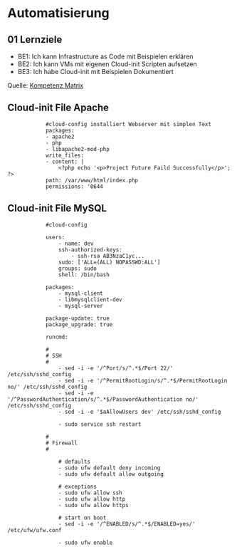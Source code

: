 # Automatisierung
  
## 01 Lernziele

* BE1: Ich kann Infrastructure as Code mit Beispielen erklären
* BE2: Ich kann VMs mit eigenen Cloud-init Scripten aufsetzen
* BE3: Ich habe Cloud-init mit Beispielen Dokumentiert

Quelle: [Kompetenz Matrix](https://gitlab.com/ch-tbz-hf/Stud/cnt/-/tree/main/1_Kompetenzmatrix#matrix)

## Cloud-init File Apache
                #cloud-config installiert Webserver mit simplen Text
                packages:
                - apache2 
                - php 
                - libapache2-mod-php 
                write_files:
                - content: |
                    <?php echo '<p>Project Future Faild Successfully</p>'; ?>
                path: /var/www/html/index.php
                permissions: '0644


## Cloud-init File MySQL
                #cloud-config

                users:
                    - name: dev
                    ssh-authorized-keys:
                        - ssh-rsa AB3NzaC1yc...
                    sudo: ['ALL=(ALL) NOPASSWD:ALL']
                    groups: sudo
                    shell: /bin/bash

                packages:
                    - mysql-client
                    - libmysqlclient-dev
                    - mysql-server

                package-update: true
                package_upgrade: true

                runcmd:

                #
                # SSH
                #
                    - sed -i -e '/^Port/s/^.*$/Port 22/' /etc/ssh/sshd_config
                    - sed -i -e '/^PermitRootLogin/s/^.*$/PermitRootLogin no/' /etc/ssh/sshd_config
                    - sed -i -e '/^PasswordAuthentication/s/^.*$/PasswordAuthentication no/' /etc/ssh/sshd_config
                    - sed -i -e '$aAllowUsers dev' /etc/ssh/sshd_config

                    - sudo service ssh restart

                #
                # Firewall
                #

                    # defaults
                    - sudo ufw default deny incoming
                    - sudo ufw default allow outgoing

                    # exceptions
                    - sudo ufw allow ssh
                    - sudo ufw allow http
                    - sudo ufw allow https

                    # start on boot
                    - sed -i -e '/^ENABLED/s/^.*$/ENABLED=yes/' /etc/ufw/ufw.conf

                    - sudo ufw enable               